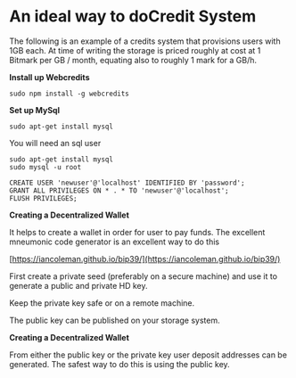 # An ideal way to doCredit System

The following is an example of a credits system that provisions users with 1GB each.  At time of writing the storage is priced roughly at cost at 1 Bitmark per GB / month, equating also to roughly 1 mark for a GB/h.

**Install up Webcredits**

```
sudo npm install -g webcredits
```

**Set up MySql**

```
sudo apt-get install mysql
```

You will need an sql user

```
sudo apt-get install mysql
sudo mysql -u root

CREATE USER 'newuser'@'localhost' IDENTIFIED BY 'password';
GRANT ALL PRIVILEGES ON * . * TO 'newuser'@'localhost';
FLUSH PRIVILEGES;
```

**Creating a Decentralized Wallet**

It helps to create a wallet in order for user to pay funds.  The excellent mneumonic code generator is an excellent way to do this

[https://iancoleman.github.io/bip39/](https://iancoleman.github.io/bip39/)

First create a private seed \(preferably on a secure machine\) and use it to generate a public and private HD key.

Keep the private key safe or on a remote machine.

The public key can be published on your storage system.

**Creating a Decentralized Wallet**

From either the public key or the private key user deposit addresses can be generated.  The safest way to do this is using the public key.

